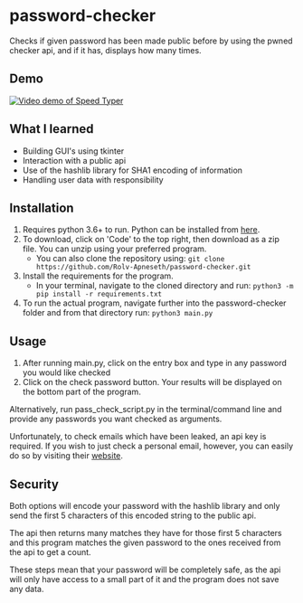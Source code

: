 # password-checker

Checks if given password has been made public before by using the pwned checker api, and if it has, displays how many times.

## Demo

[![Video demo of Speed Typer](http://img.youtube.com/vi/7GlcYeDO-2E/0.jpg)](http://www.youtube.com/watch?v=7GlcYeDO-2E "Portfolio Project - Password Checker")

## What I learned

- Building GUI's using tkinter
- Interaction with a public api
- Use of the hashlib library for SHA1 encoding of information
- Handling user data with responsibility

## Installation

1. Requires python 3.6+ to run. Python can be installed from [here](https://www.python.org/downloads/).
2. To download, click on 'Code' to the top right, then download as a zip file. You can unzip using your preferred program.
   - You can also clone the repository using: `git clone https://github.com/Rolv-Apneseth/password-checker.git`
3. Install the requirements for the program.
   - In your terminal, navigate to the cloned directory and run:
     `python3 -m pip install -r requirements.txt`
4. To run the actual program, navigate further into the password-checker folder and from that directory run: `python3 main.py`

## Usage

1. After running main.py, click on the entry box and type in any password you would like checked
2. Click on the check password button. Your results will be displayed on the bottom part of the program.

Alternatively, run pass_check_script.py in the terminal/command line and provide any passwords you want checked as arguments.

Unfortunately, to check emails which have been leaked, an api key is required. If you wish to just check a personal email, however, you can easily do so by visiting their [website](https://haveibeenpwned.com/).

## Security

Both options will encode your password with the hashlib library and only send the first 5 characters of this encoded string to the public api.

The api then returns many matches they have for those first 5 characters and this program matches the given password to the ones received from the api to get a count.

These steps mean that your password will be completely safe, as the api will only have access to a small part of it and the program does not save any data.
